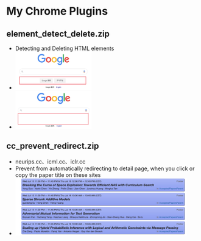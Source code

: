 # My Chrome Plugins

## element_detect_delete.zip
- Detecting and Deleting HTML elements
- <img src="imgs/detect_delete_1.jpg" width=200px height=100px />
- <img src="imgs/detect_delete_2.jpg" width=200px height=100px />

## cc_prevent_redirect.zip
- neurips.cc、icml.cc、iclr.cc
- Prevent from automatically redirecting to detail page, when you click or copy the paper title on these sites
- <img src="imgs/cc_prevent_redirecting.jpg" width=450px height=150px />
